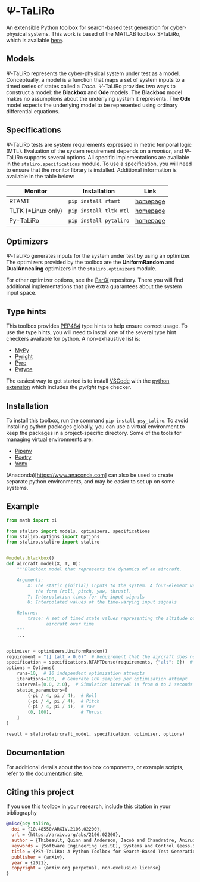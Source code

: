 # $\Psi$-TaLiRo

An extensible Python toolbox for search-based test generation for cyber-physical
systems. This work is based of the MATLAB toolbox S-TaLiRo, which is available
[here](https://sites.google.com/a/asu.edu/s-taliro/s-taliro).

## Models

$\Psi$-TaLiRo represents the cyber-physical system under test as a model.
Conceptually, a model is a function that maps a set of system inputs to a
timed series of states called a _Trace_. $\Psi$-TaLiRo provides two ways to
construct a model: the __Blackbox__ and __Ode__ models. The __Blackbox__ model
makes no assumptions about the underlying system it represents. The __Ode__
model expects the underlying model to be represented using ordinary
differential equations.

## Specifications

$\Psi$-TaLiRo tests are system requirements expressed in metric temporal logic
(MTL). Evaluation of the system requirement depends on a _monitor_, and
$\Psi$-TaLiRo supports several options. All specific implementations are
available in the `staliro.specifications` module. To use a specification, you
will need to ensure that the monitor library is installed. Additional
information is available in the table below:

| Monitor            | Installation           | Link                                             |
| ------------------ | ---------------------- | ------------------------------------------------ |
| RTAMT              | `pip install rtamt`    | [homepage](https://github.com/nickovic/rtamt)    |
| TLTK (*Linux only) | `pip install tltk_mtl` | [homepage](https://bitbucket.org/versyslab/tltk) |
| Py-TaLiRo          | `pip install pytaliro` | [homepage](https://gitlab.com/sbtg/py-taliro)    |

## Optimizers

$\Psi$-TaLiRo generates inputs for the system under test by using an optimizer.
The optimizers provided by the toolbox are the __UniformRandom__ and
__DualAnnealing__ optimizers in the `staliro.optimizers` module.

For other optimizer options, see the [PartX](https://gitlab.com/bose1/part-x)
repository. There you will find additional implementations that give extra
guarantees about the system input space.

## Type hints

This toolbox provides [PEP484](https://peps.python.org/pep-0484) type hints
to help ensure correct usage. To use the type hints, you will need to install
one of the several type hint checkers available for python. A non-exhaustive
list is:

- [MyPy](https://mypy.readthedocs.io)
- [Pyright](https://github.com/microsoft/pyright)
- [Pyre](https://github.com/facebook/pyre-check)
- [Pytype](https://github.com/google/pytype)

The easiest way to get started is to install
[VSCode](https://code.visualstudio.com) with the
[python extension](https://marketplace.visualstudio.com/items?itemName=ms-python.python)
which includes the _pyright_ type checker.

## Installation

To install this toolbox, run the command `pip install psy_taliro`. To avoid
installing python packages globally, you can use a virtual environment to
keep the packages in a project-specific directory. Some of the tools for
managing virtual environments are:

- [Pipenv](https://pipenv.pypa.io)
- [Poetry](https://python-poetry.org)
- [Venv](https://docs.python.org/3/library/venv.html)

(Anaconda)[https://www.anaconda.com] can also be used to create separate python
environments, and may be easier to set up on some systems.

## Example

```python
from math import pi

from staliro import models, optimizers, specifications
from staliro.options import Options
from staliro.staliro import staliro


@models.blackbox()
def aircraft_model(X, T, U):
    """Blackbox model that represents the dynamics of an aircraft.

    Arguments:
        X: The static (initial) inputs to the system. A four-element vector of
           the form [roll, pitch, yaw, thrust].
        T: Interpolation times for the input signals
        U: Interpolated values of the time-varying input signals

    Returns:
        trace: A set of timed state values representing the altitude of the
               aircraft over time
    """
    ...


optimizer = optimizers.UniformRandom()
requirement = "[] (alt > 0.0)"  # Requirement that the aircraft does not crash
specification = specifications.RTAMTDense(requirements, {"alt": 0})  # The altitude value is in the first column of the aircraft trace states
options = Options(
    runs=10,  # 10 independent optimization attempts
    iterations=100,  # Generate 100 samples per optimization attempt
    interval=(0.0, 2.0),  # Simulation interval is from 0 to 2 seconds
    static_parameters=[
        (-pi / 4, pi / 4),  # Roll
        (-pi / 4, pi / 4),  # Pitch
        (-pi / 4, pi / 4),  # Yaw
        (0, 100),           # Thrust
    ]
)

result = staliro(aircraft_model, specification, optimizer, options)
```

## Documentation

For additional details about the toolbox components, or example scripts, refer
to the [documentation site](https://sbtg.gitlab.io/psy-taliro).

## Citing this project

If you use this toolbox in your research, include this citation in your
bibliography

```bibtex
@misc{psy-taliro,
  doi = {10.48550/ARXIV.2106.02200},
  url = {https://arxiv.org/abs/2106.02200},
  author = {Thibeault, Quinn and Anderson, Jacob and Chandratre, Aniruddh and Pedrielli, Giulia and Fainekos, Georgios},
  keywords = {Software Engineering (cs.SE), Systems and Control (eess.SY), FOS: Computer and information sciences, FOS: Computer and information sciences, FOS: Electrical engineering, electronic engineering, information engineering, FOS: Electrical engineering, electronic engineering, information engineering},
  title = {PSY-TaLiRo: A Python Toolbox for Search-Based Test Generation for Cyber-Physical Systems},
  publisher = {arXiv},
  year = {2021},
  copyright = {arXiv.org perpetual, non-exclusive license}
}
```

